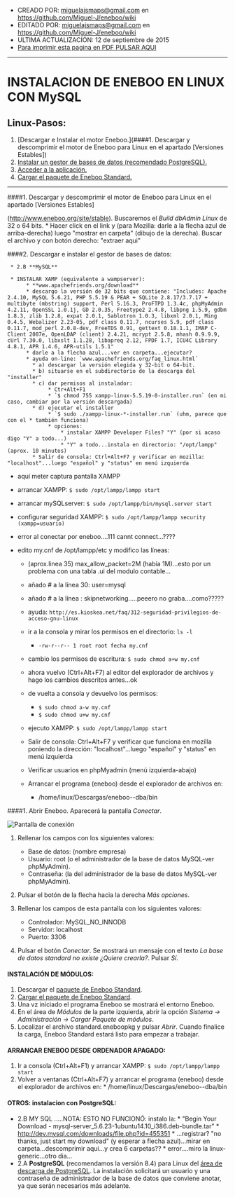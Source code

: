 * CREADO POR: miguelajsmaps@gmail.com en https://github.com/Miguel-J/eneboo/wiki
* EDITADO POR: miguelajsmaps@gmail.com en https://github.com/Miguel-J/eneboo/wiki
* ULTIMA ACTUALIZACIÓN: 12 de septiembre de 2015
* [Para imprimir esta pagina en PDF PULSAR AQUI](https://gitprint.com/Miguel-J/eneboo/wiki/Instalacion-en-linux)

----


# INSTALACION DE ENEBOO EN LINUX CON MySQL

## Linux-Pasos:
1. [Descargar e Instalar el motor Eneboo.](####1. Descargar y descomprimir el motor de Eneboo para Linux en el apartado [Versiones Estables])
2. [Instalar un gestor de bases de datos (recomendado PostgreSQL).](#2-instalar-un-gestor-de-bases-de-datos-postgresql)
3. [Acceder a la aplicación.](#3-acceder-a-la-aplicación)
4. [Cargar el paquete de Eneboo Standard.](#4-cargar-el-paquete-de-eneboo-standard)

---

####1. Descargar y descomprimir el motor de Eneboo para Linux en el apartado [Versiones Estables]

(http://www.eneboo.org/site/stable). Buscaremos el _Build dbAdmin Linux_ de 32 o 64 bits.
     * Hacer click en el link y (para Mozilla: darle a la flecha azul de arriba-derecha) luego "mostrar en carpeta" (dibujo de la derecha). Buscar el archivo y con botón derecho: "extraer aqui"


####2. Descargar e instalar el gestor de bases de datos:

     * 2.B **MySQL**

     * INSTALAR XAMP (equivalente a wampserver):
          * **www.apachefriends.org/download**
          * descargo la versión de 32 bits que contiene: "Includes: Apache 2.4.10, MySQL 5.6.21, PHP 5.5.19 & PEAR + SQLite 2.8.17/3.7.17 + multibyte (mbstring) support, Perl 5.16.3, ProFTPD 1.3.4c, phpMyAdmin 4.2.11, OpenSSL 1.0.1j, GD 2.0.35, Freetype2 2.4.8, libpng 1.5.9, gdbm 1.8.3, zlib 1.2.8, expat 2.0.1, Sablotron 1.0.3, libxml 2.0.1, Ming 0.4.5, Webalizer 2.23-05, pdf class 0.11.7, ncurses 5.9, pdf class 0.11.7, mod_perl 2.0.8-dev, FreeTDS 0.91, gettext 0.18.1.1, IMAP C-Client 2007e, OpenLDAP (client) 2.4.21, mcrypt 2.5.8, mhash 0.9.9.9, cUrl 7.30.0, libxslt 1.1.28, libapreq 2.12, FPDF 1.7, ICU4C Library 4.8.1, APR 1.4.6, APR-utils 1.5.1"
          * darle a la flecha azul...ver en carpeta...ejecutar?
          * ayuda on-line: `www.apachefriends.org/faq_linux.html`
            * a) descargar la versión elegida y 32-bit o 64-bit.
            * b) situarse en el subdirectorio de la descarga del "installer"
            * c) dar permisos al instalador:
                 * Ctr+Alt+F1
                 * `$ chmod 755 xampp-linux-5.5.19-0-installer.run` (en mi caso, cambiar por la versión descargada)
            * d) ejecutar el installer
                 * `$ sudo ./xampp-linux-*-installer.run` (uhm, parece que con el * también funciona)
                 * opciones:
                     * instalar XAMPP Developer Files? "Y" (por si acaso digo "Y" a todo...)
                     * "Y" a todo...instala en directorio: "/opt/lampp" (aprox. 10 minutos)
            * Salir de consola: Ctrl+Alt+F7 y verificar en mozilla: "localhost"...luego "español" y "status" en menú izquierda

* aquí meter captura pantalla XAMPP

* arrancar XAMPP: `$ sudo /opt/lampp/lampp start`
* arrancar mySQLserver: `$ sudo /opt/lampp/bin/mysql.server start`

* configurar seguridad XAMPP: `$ sudo /opt/lampp/lampp security (xampp=usuario)`
* error al conectar por eneboo....111 cannt connect...????
* edito my.cnf de /opt/lampp/etc y modifico las líneas:
     * (aprox.linea 35) max_allow_packet=2M (había 1M)...esto por un problema con una tabla .ui del modulo contable...
     * añado # a la línea 30: user=mysql
     * añado # a la línea : skipnetworking.....peeero no graba....como?????
     * ayuda: `http://es.kioskea.net/faq/312-seguridad-privilegios-de-acceso-gnu-linux`
     * ir a la consola y mirar los permisos en el directorio: `ls -l`
        * `-rw-r--r-- 1 root root fecha my.cnf`
     * cambio los permisos de escritura: `$ sudo chmod a+w my.cnf`
     * ahora vuelvo (Ctrl+Alt+F7) al editor del explorador de archivos y hago los cambios descritos antes...ok
     * de vuelta a consola y devuelvo los permisos:
        * `$ sudo chmod a-w my.cnf`
        * `$ sudo chmod u+w my.cnf` 
     * ejecuto XAMPP: `$ sudo /opt/lampp/lampp start`

     * Salir de consola: Ctrl+Alt+F7 y verificar que funciona en mozilla poniendo la dirección: "localhost"...luego "español" y "status" en menú izquierda
     * Verificar usuarios en phpMyadmin (menú izquierda-abajo)

     * Arrancar el programa (eneboo) desde el explorador de archivos en:
         * /home/linux/Descargas/eneboo--dba/bin

####1. Abrir Eneboo. Aparecerá la pantalla _Conectar_.

![Pantalla de conexión](https://raw.githubusercontent.com/eneboo/doc/master/images/standard/conectar.png)

1. Rellenar los campos con los siguientes valores:
    * Base de datos: (nombre empresa)
    * Usuario: root (o el administrador de la base de datos MySQL-ver phpMyAdmin).
    * Contraseña: (la del administrador de la base de datos MySQL-ver phpMyAdmin).
        
1. Pulsar el botón de la flecha hacia la derecha _Más opciones_.
1. Rellenar los campos de esta pantalla con los siguientes valores: 
    * Controlador: MySQL_NO_INNODB
    * Servidor: localhost
    * Puerto: 3306
1. Pulsar el botón _Conectar_. Se mostrará un mensaje con el texto _La base de datos standard no existe ¿Quiere crearla?_. Pulsar _Sí_.

#### INSTALACIÓN DE MÓDULOS:

1. Descargar el [paquete de Eneboo Standard](http://www.eneboo.com/pub/contrib/standard-modules/standard.eneboopkg).
1. [Cargar el paquete de Eneboo Standard](#cargar-el-paquete-de-eneboo-standard).
1. Una vz iniciado el programa Eneboo se mostrará el entorno Eneboo.
1. En el área de _Módulos_ de la parte izquierda, abrir la opción _Sistema -> Administración -> Cargar Paquete de módulos_.
1. Localizar el archivo standard.eneboopkg y pulsar _Abrir_. Cuando finalice la carga, Eneboo Standard estará listo para empezar a trabajar.

#### ARRANCAR ENEBOO DESDE ORDENADOR APAGADO:

1. Ir a consola (Ctrl+Alt+F1) y arrancar XAMPP: `$ sudo /opt/lampp/lampp start`
1. Volver a ventanas (Ctrl+Alt+F7) y arrancar el programa (eneboo) desde el explorador de archivos en:
         * /home/linux/Descargas/eneboo--dba/bin

#### OTROS: instalacion con PostgreSQL:

   * 2.B MY SQL .....NOTA: ESTO NO FUNCIONÓ: instalo la:
          * "Begin Your Download - mysql-server_5.6.23-1ubuntu14.10_i386.deb-bundle.tar"
          * http://dev.mysql.com/downloads/file.php?id=455351
          * ...registrar? "no thanks, just start my download" (y esperar a flecha azul)...mirar en carpeta...descomprimir aqui...y crea 6 carpetas??
          * error....miro la linux-generic...otro dia...
   * 2.A **PostgreSQL** (recomendamos la versión 8.4) para Linux del [área de descarga de PostgreSQL](http://www.enterprisedb.com/products-services-training/pgdownload). La instalación solicitará un usuario y una contraseña de administrador de la base de datos que conviene anotar, ya que serán necesarios más adelante.